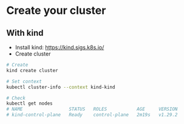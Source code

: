 # Create your cluster

## With kind

- Install kind: https://kind.sigs.k8s.io/
- Create cluster

```bash
# Create
kind create cluster

# Set context
kubectl cluster-info --context kind-kind

# Check
kubectl get nodes
# NAME                 STATUS   ROLES           AGE     VERSION
# kind-control-plane   Ready    control-plane   2m19s   v1.29.2
```
